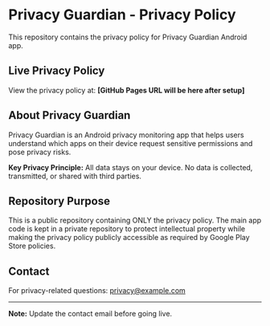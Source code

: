 # Privacy Guardian - Privacy Policy

This repository contains the privacy policy for Privacy Guardian Android app.

## Live Privacy Policy

View the privacy policy at: **[GitHub Pages URL will be here after setup]**

## About Privacy Guardian

Privacy Guardian is an Android privacy monitoring app that helps users understand which apps on their device request sensitive permissions and pose privacy risks.

**Key Privacy Principle:** All data stays on your device. No data is collected, transmitted, or shared with third parties.

## Repository Purpose

This is a public repository containing ONLY the privacy policy. The main app code is kept in a private repository to protect intellectual property while making the privacy policy publicly accessible as required by Google Play Store policies.

## Contact

For privacy-related questions: privacy@example.com

---

**Note:** Update the contact email before going live.
